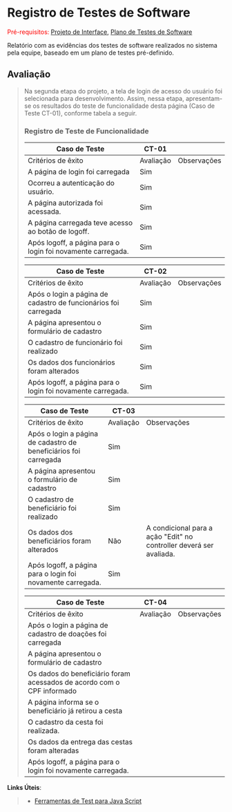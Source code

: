 # Registro de Testes de Software

<span style="color:red">Pré-requisitos: <a href="3-Projeto de Interface.md"> Projeto de Interface</a></span>, <a href="8-Plano de Testes de Software.md"> Plano de Testes de Software</a>

Relatório com as evidências dos testes de software realizados no sistema pela equipe, baseado em um plano de testes pré-definido.

## Avaliação
> 
> Na segunda etapa do projeto, a tela de login de acesso do usuário foi selecionada para desenvolvimento. Assim, nessa etapa, apresentam-se os resultados do teste de funcionalidade desta página (Caso de Teste CT-01), conforme tabela a seguir.
> 
> ### Registro de Teste de Funcionalidade
> 
> 
> |Caso de Teste|CT-01||
> |-------------|-----|----|
> |Critérios de êxito|Avaliação|Observações|
> |A página de login foi carregada|Sim||
> |Ocorreu a autenticação do usuário.|Sim||
> |A página autorizada foi acessada.|Sim||
> |A página carregada teve acesso ao botão de logoff.|Sim||
> |Após logoff, a página para o login foi novamente carregada.|Sim||
> 
> |Caso de Teste|CT-02||
> |-------------|-----|----|
> |Critérios de êxito|Avaliação|Observações|
> |Após o login a página de cadastro de funcionários foi carregada|Sim||
> |A página apresentou o formulário de cadastro|Sim||
> |O cadastro de funcionário foi realizado|Sim||
> |Os dados dos funcionários foram alterados|Sim||
> |Após logoff, a página para o login foi novamente carregada.|Sim||
> 
> |Caso de Teste|CT-03||
> |-------------|-----|----|
> |Critérios de êxito|Avaliação|Observações|
> |Após o login a página de cadastro de beneficiários foi carregada|Sim||
> |A página apresentou o formulário de cadastro|Sim||
> |O cadastro de beneficiário foi realizado|Sim||
> |Os dados dos beneficiários foram alterados|Não|A condicional para a ação "Edit" no controller deverá ser avaliada.|
> |Após logoff, a página para o login foi novamente carregada.|Sim|| 
> 
> |Caso de Teste|CT-04||
> |-------------|-----|----|
> |Critérios de êxito|Avaliação|Observações|
> |Após o login a página de cadastro de doações foi carregada|||
> |A página apresentou o formulário de cadastro|||
> |Os dados do beneficiário foram acessados de acordo com o CPF informado|||
> |A página informa se o beneficiário já retirou a cesta|||> 
> |O cadastro da cesta foi realizada.|||
> |Os dados da entrega das cestas foram alteradas|||
> |Após logoff, a página para o login foi novamente carregada.|||
> 

**Links Úteis**:
> - [Ferramentas de Test para Java Script](https://geekflare.com/javascript-unit-testing/)
